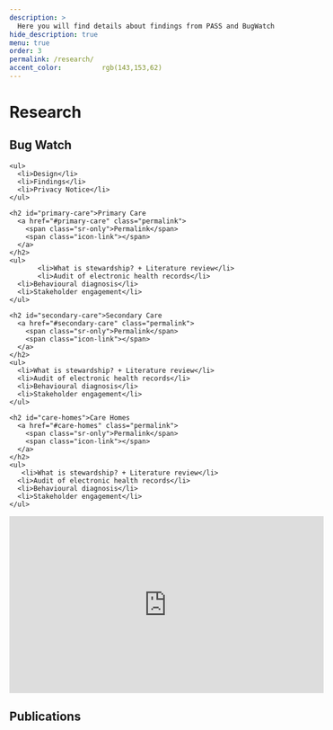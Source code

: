 ```yaml
---
description: >
  Here you will find details about findings from PASS and BugWatch
hide_description: true
menu: true
order: 3
permalink: /research/
accent_color:          rgb(143,153,62)
---
```


# Research

## Bug Watch    

<div class="row">
  <div class="col-sm-6">
  
    <ul>
      <li>Design</li>
      <li>Findings</li>
      <li>Privacy Notice</li>
    </ul>
    
    <h2 id="primary-care">Primary Care
      <a href="#primary-care" class="permalink">
        <span class="sr-only">Permalink</span>
        <span class="icon-link"></span>
      </a>
    </h2>
    <ul>
           <li>What is stewardship? + Literature review</li>
           <li>Audit of electronic health records</li>
      <li>Behavioural diagnosis</li>
      <li>Stakeholder engagement</li>
    </ul>
    
    <h2 id="secondary-care">Secondary Care
      <a href="#secondary-care" class="permalink">
        <span class="sr-only">Permalink</span>
        <span class="icon-link"></span>
      </a>
    </h2>
    <ul>
      <li>What is stewardship? + Literature review</li>
      <li>Audit of electronic health records</li>
      <li>Behavioural diagnosis</li>
      <li>Stakeholder engagement</li>
    </ul>
    
    <h2 id="care-homes">Care Homes
      <a href="#care-homes" class="permalink">
        <span class="sr-only">Permalink</span>
        <span class="icon-link"></span>
      </a>
    </h2>
    <ul>
       <li>What is stewardship? + Literature review</li>
      <li>Audit of electronic health records</li>
      <li>Behavioural diagnosis</li>
      <li>Stakeholder engagement</li>
    </ul>
  </div>
  <div class="col-sm-6">
    <iframe width="560" height="315" src="https://www.youtube.com/embed/9K2SI-M682g" frameborder="0" allow="accelerometer; autoplay; encrypted-media; gyroscope; picture-in-picture" allowfullscreen></iframe>
  </div>
</div>


<!---
## Primary Care
* Audit of electronic health records
* Behavioural diagnosis
* Stakeholder engagement

## Secondary Care
* Audit of electronic health records
* Behavioural diagnosis
* Stakeholder engagement

## Care Homes
* Audit of electronic health records
* Behavioural diagnosis
* Stakeholder engagement
--->


## Publications
[Design]: BugWatch/design.md
